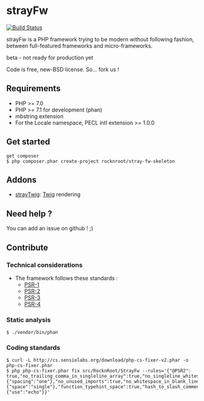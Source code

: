 # strayFw

[![Build Status](https://travis-ci.org/RocknRoot/strayFw.png?branch=master)](https://travis-ci.org/RocknRoot/strayFw)

strayFw is a PHP framework trying to be modern without following fashion, between full-featured frameworks and micro-frameworks.

beta - not ready for production yet

Code is free, new-BSD license. So... fork us !

## Requirements

* PHP >= 7.0
* PHP >= 7.1 for development (phan)
* mbstring extension
* For the Locale namespace, PECL intl extension >= 1.0.0

## Get started

    get composer
    $ php composer.phar create-project rocknroot/stray-fw-skeleton

## Addons

* [strayTwig](https://github.com/RocknRoot/strayTwig 'strayTwig'): [Twig](http://twig.sensiolabs.org/ 'Twig') rendering

## Need help ?

You can add an issue on github ! ;)

## Contribute

### Technical considerations

* The framework follows these standards :
    * [PSR-1](https://www.php-fig.org/psr/psr-1/ 'PSR-1: Basic Coding Standard')
    * [PSR-2](https://www.php-fig.org/psr/psr-2/ 'PSR-2: Coding Style Guide')
    * [PSR-3](https://www.php-fig.org/psr/psr-3/ 'PSR-3: Logger Interface')
    * [PSR-4](https://www.php-fig.org/psr/psr-4/ 'PSR-4: Autoloader')

### Static analysis

    $ ./vendor/bin/phan

### Coding standards

    $ curl -L http://cs.sensiolabs.org/download/php-cs-fixer-v2.phar -o php-cs-fixer.phar
    $ php php-cs-fixer.phar fix src/RocknRoot/StrayFw --rules='{"@PSR2": true,"no_trailing_comma_in_singleline_array":true,"no_singleline_whitespace_before_semicolons":true,"concat_space":{"spacing":"one"},"no_unused_imports":true,"no_whitespace_in_blank_line":true,"ordered_imports":true,"blank_line_after_opening_tag":true,"declare_equal_normalize":{"space":"single"},"function_typehint_space":true,"hash_to_slash_comment":true,"lowercase_cast":true,"method_separation":true,"native_function_casing":true,"no_blank_lines_after_class_opening":true,"no_blank_lines_after_phpdoc":true,"no_leading_import_slash":true,"no_leading_namespace_whitespace":true,"no_mixed_echo_print":{"use":"echo"}}'

